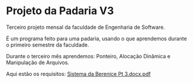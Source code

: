 # Projeto da Padaria V3
Terceiro projeto mensal da faculdade de Engenharia de Software.
 
É um programa feito para uma padaria, usando o que aprendemos durante o primeiro semestre da faculdade.

Durante o terceiro mês aprendemos: Ponteiro, Alocação Dinâmica e Manipulação de Arquivos.

Aqui estão os requisitos:
[Sistema da Berenice Pt 3.docx.pdf](https://github.com/Xua1zin/Projeto-Padaria-3/files/11933826/Sistema.da.Berenice.Pt.3.docx.pdf)

